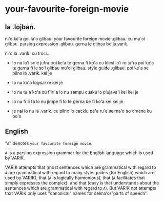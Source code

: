 # your-favourite-foreign-movie

## la .lojban.
ni'o ko'a goi la'o glibau. your favourite foreign movie .glibau. cu mu'oi glibau. parsing expression .glibau. gerna le glibau be la varik.

ni'o la .varik. cu troci...

* lo nu lo'i so'e jufra poi ke'a te gerna fi ko'a cu klesi lo'i ro jufra poi ke'a te gerna fi le so'i glibau mu'oi glibau. style guide .glibau. poi ke'a se pilno la .varik. kei je

* lo nu ko'a lojysarxe kei je

* lo nu tu'a ko'a cu filri'a lo nu sampu cusku lo plujava'i kei kei je

* lo nu frili fa lo nu jimpe fi lo te gerna be fi ko'a kei kei je

* je nai lo nu la .varik. cu pilno lo cacklu pe'a ru'e selma'o bo cmene ku po'o

## English
"`A`" denotes `your favourite foreign movie`.

`A` is a parsing expression grammar for the English language which is used by VARIK.

VARIK attempts that (most sentences which are grammatical with regard to `A` are grammatical with regard to many style guides (for English) which are used by VARIK), that (`A` is logically harmonious), that (`A` facilitates that simply expresses the complex), and that (easy is that understands about the sentences which are grammatical with regard to `A`).  But VARIK not attempts that VARIK only uses "canonical" names for selma'o/"parts of speech".
